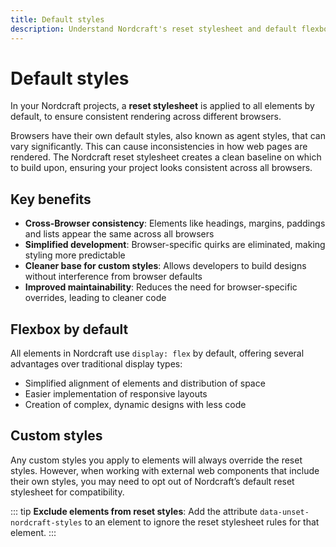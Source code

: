 ```yaml
---
title: Default styles
description: Understand Nordcraft's reset stylesheet and default flexbox layout that ensure consistent rendering across browsers with minimal configuration.
---
```


# Default styles

In your Nordcraft projects, a **reset stylesheet** is applied to all elements by default, to ensure consistent rendering across different browsers.

Browsers have their own default styles, also known as agent styles, that can vary significantly. This can cause inconsistencies in how web pages are rendered. The Nordcraft reset stylesheet creates a clean baseline on which to build upon, ensuring your project looks consistent across all browsers.

## Key benefits

- **Cross-Browser consistency**: Elements like headings, margins, paddings and lists appear the same across all browsers
- **Simplified development**: Browser-specific quirks are eliminated, making styling more predictable
- **Cleaner base for custom styles**: Allows developers to build designs without interference from browser defaults
- **Improved maintainability**: Reduces the need for browser-specific overrides, leading to cleaner code

## Flexbox by default

All elements in Nordcraft use `display: flex` by default, offering several advantages over traditional display types:

- Simplified alignment of elements and distribution of space
- Easier implementation of responsive layouts
- Creation of complex, dynamic designs with less code

## Custom styles

Any custom styles you apply to elements will always override the reset styles. However, when working with external web components that include their own styles, you may need to opt out of Nordcraft’s default reset stylesheet for compatibility.

::: tip
**Exclude elements from reset styles**: Add the attribute `data-unset-nordcraft-styles` to an element to ignore the reset stylesheet rules for that element.
:::
